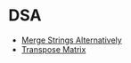 # DSA

- [Merge Strings Alternatively](https://leetcode.com/problems/merge-strings-alternatively)
- [Transpose Matrix](https://leetcode.com/problems/transpose-matrix)
